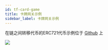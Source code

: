 ```yaml
---
id: tf-card-game
title: 卡牌网关示例
sidebar_label: 卡牌网关示例
---
```

在链之间转移代币的ERC721代币示例位于 [Github](https://github.com/loomnetwork/cards-gateway-example) 上

![](/developers/img/tf-card-game.gif)